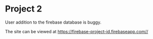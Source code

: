 # Project 2

User addition to the firebase database is buggy.

The site can be viewed at <https://firebase-project-id.firebaseapp.com//>
